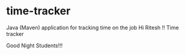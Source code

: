 # time-tracker
Java (Maven) application for tracking time on the job
Hi Ritesh !!
Time tracker

Good Night Students!!!

